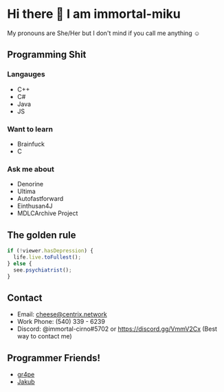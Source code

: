 # Hi there 👋 I am immortal-miku 

<!--
**immortal-miku/immortal-miku** is a ✨ _special_ ✨ repository because its `README.md` (this file) appears on your GitHub profile.
!-->
My pronouns are She/Her but I don't mind if you call me anything ☺

## Programming Shit

### Langauges
- C++
- C#
- Java
- JS
### Want to learn
- Brainfuck
- C
### Ask me about
- Denorine
- Ultima
- Autofastforward
- Einthusan4J
- MDLCArchive Project
## The golden rule
```js
if (!viewer.hasDepression) {
  life.live.toFullest();
} else {
  see.psychiatrist();
}
```
## Contact
- Email: cheese@centrix.network
- Work Phone: (540) 339 - 6239
- Discord: @immortal-cirno#5702 or https://discord.gg/VmmV2Cx (Best way to contact me)


## Programmer Friends!
- [gr4pe](https://github.com/nylecohen)
- [Jakub](https://github.com/JakubWinsche)
